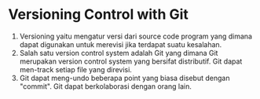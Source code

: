 # Versioning Control with Git

1. Versioning yaitu mengatur versi dari source code program yang dimana dapat digunakan untuk merevisi jika terdapat suatu kesalahan.
2. Salah satu version control system adalah Git yang dimana Git merupakan version control system yang bersifat distributif. Git dapat men-track setiap file yang direvisi.
3. Git dapat meng-undo beberapa point yang biasa disebut dengan "commit". Git dapat berkolaborasi dengan orang lain.